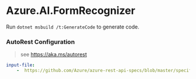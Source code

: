 # Azure.AI.FormRecognizer

Run `dotnet msbuild /t:GenerateCode` to generate code.

### AutoRest Configuration
> see https://aka.ms/autorest

``` yaml
input-file:
    -  https://github.com/Azure/azure-rest-api-specs/blob/master/specification/cognitiveservices/data-plane/FormRecognizer/preview/v2.0/FormRecognizer.json
```
